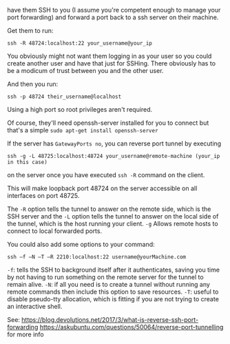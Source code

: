 have them SSH to you (I assume you're competent enough to manage your port forwarding) and forward a port back to a ssh server on their machine.

Get them to run:
```
ssh -R 48724:localhost:22 your_username@your_ip
```
You obviously might not want them logging in as your user so you could create another user and have that just for SSHing. There obviously has to be a modicum of trust between you and the other user.

And then you run:
```
ssh -p 48724 their_username@localhost
```
Using a high port so root privileges aren't required.

Of course, they'll need openssh-server installed for you to connect but that's a simple ```sudo apt-get install openssh-server```

If the server has ```GatewayPorts no```, you can reverse port tunnel by executing 
```
ssh -g -L 48725:localhost:48724 your_username@remote-machine (your_ip in this case)
```
on the server once you have executed ```ssh -R``` command on the client. 

This will make loopback port 48724 on the server accessible on all interfaces on port 48725.

The ```-R``` option tells the tunnel to answer on the remote side, which is the SSH server and the ```-L``` option tells the tunnel to answer on the local side of the tunnel, which is the host running your client.
```-g``` Allows remote hosts to connect to local forwarded ports.

You could also add some options to your command: 
```
ssh –f –N –T –R 2210:localhost:22 username@yourMachine.com
```
```-f```: tells the SSH to background itself after it authenticates, saving you time by not having to run something on the remote server for the tunnel to remain alive.
```-N```: if all you need is to create a tunnel without running any remote commands then include this option to save resources.
```-T```: useful to disable pseudo-tty allocation, which is fitting if you are not trying to create an interactive shell.

See:
https://blog.devolutions.net/2017/3/what-is-reverse-ssh-port-forwarding
https://askubuntu.com/questions/50064/reverse-port-tunnelling
for more info